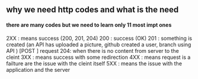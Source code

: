 ## why we need http codes and what is the need


#### there are many codes but we need to learn only 11 most impt ones

2XX : means success (200, 201, 204)
      200 : success (OK)
      201 : something is created (an API has uploaded a picture, github created a user, branch using API ) [POST ] request 
      204: when there is no content from server to the cleint
3XX : means success with some redirection
4XX : means request is a failture are the issue with the cleint itself
5XX : means the issue with the application and the server 
